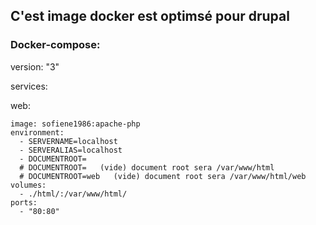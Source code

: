 ## C'est image docker est optimsé pour drupal

### Docker-compose:

version: "3"

services:

  web:
  
    image: sofiene1986:apache-php
    environment:
      - SERVERNAME=localhost
      - SERVERALIAS=localhost
      - DOCUMENTROOT=
      # DOCUMENTROOT=   (vide) document root sera /var/www/html
      # DOCUMENTROOT=web   (vide) document root sera /var/www/html/web
    volumes:
      - ./html/:/var/www/html/
    ports:
      - "80:80"
